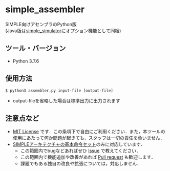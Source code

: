 # simple_assembler

SIMPLE向けアセンブラのPython版  
(Java版は[simple_simulator](https://github.com/kuis-isle3hw/simple_simulator)にオプション機能として同梱)

## ツール・バージョン
- Python 3.7.6

## 使用方法
```
$ python3 assembler.py input-file [output-file]
```

- output-fileを省略した場合は標準出力に出力されます

## 注意点など

- [MIT License](LICENSE) です．この条項下で自由にご利用ください．また，本ツールの使用にあたって何か問題が起きても，スタッフは一切の責任を負いません．
- [SIMPLEアーキテクチャの基本命令セット](http://www.lab3.kuis.kyoto-u.ac.jp/~takase/le3a/#SIMPLE)のみに対応しています．
  - この範囲内でbugなどあればぜひ [Issue](../../issues) で教えてください．
  - この範囲内で機能追加や改善があれば [Pull request](../../pulls) も歓迎します．
  - 課題でもある独自の改良や拡張については，対応しません．


